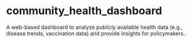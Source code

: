 # community_health_dashboard
A web-based dashboard to analyze publicly available health data (e.g., disease trends, vaccination data) and provide insights for policymakers.
